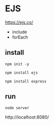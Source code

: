 # EJS

https://ejs.co/  

- include  
- forEach  

## install

```
npm init -y
```

```
npm install ejs
```

```
npm install express
```

## run

```
node server
```

http://localhost:8080/  

